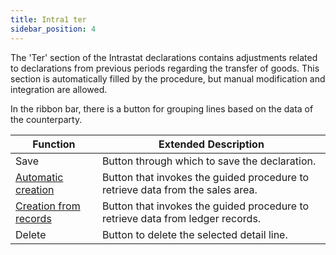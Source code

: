 ```yaml
---
title: Intra1 ter 
sidebar_position: 4
---
```


The 'Ter' section of the Intrastat declarations contains adjustments related to declarations from previous periods regarding the transfer of goods. This section is automatically filled by the procedure, but manual modification and integration are allowed.

In the ribbon bar, there is a button for grouping lines based on the data of the counterparty.

| Function | Extended Description |
| --- | --- |
| Save | Button through which to save the declaration. |
| [Automatic creation](/docs/finance-area/declarations/intrastat/automatic-creation-intrastat1/automatic-creation) | Button that invokes the guided procedure to retrieve data from the sales area. |
| [Creation from records](/docs/finance-area/declarations/intrastat/create-from-records-intrastat1/create-from-records-intrastat1-intro) | Button that invokes the guided procedure to retrieve data from ledger records. |
| Delete | Button to delete the selected detail line. |